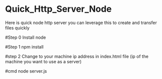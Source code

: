 # Quick_Http_Server_Node
 Here is quick node http server you can leverage this to create and transfer files quickly

#Step 0
Install node

#Step 1
npm install

#step 2 
Change to your machine ip address in index.html file (ip of the machine you want to use as a server)

#cmd 
node server.js